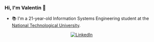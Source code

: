 ### Hi, I'm Valentin 👋
- 📚 I'm a 21-year-old Information Systems Engineering student at the [National Technological University](https://www.frba.utn.edu.ar/).


<p align="center">
  <a href="https://www.linkedin.com/in/bravovalentinennio/">
    <img src="https://img.shields.io/badge/-LinkedIn-blue?style=for-the-badge&logo=linkedin" alt="LinkedIn">
  </a>
</p>

